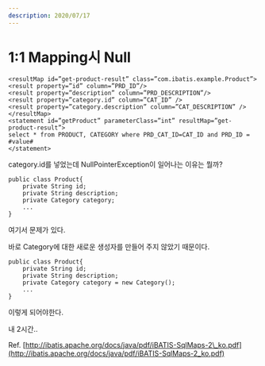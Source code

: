 ```yaml
---
description: 2020/07/17
---
```


# 1:1 Mapping시 Null

```text
<resultMap id=”get-product-result” class=”com.ibatis.example.Product”>
<result property=”id” column=”PRD_ID”/>
<result property=”description” column=”PRD_DESCRIPTION”/>
<result property=”category.id” column=”CAT_ID” />
<result property=”category.description” column=”CAT_DESCRIPTION” />
</resultMap>
<statement id=”getProduct” parameterClass=”int” resultMap=”get-product-result”>
select * from PRODUCT, CATEGORY where PRD_CAT_ID=CAT_ID and PRD_ID = #value#
</statement>
```

category.id를 넣었는데 NullPointerException이 일어나는 이유는 뭘까?

```text
public class Product{
    private String id;
    private String description;
    private Category category;
    ...
}
```

여기서 문제가 있다.

바로 Category에 대한 새로운 생성자를 만들어 주지 않았기 때문이다.

```text
public class Product{
    private String id;
    private String description;
    private Category category = new Category();
    ...
}
```

 이렇게 되어야한다.

 내 2시간..

Ref. [http://ibatis.apache.org/docs/java/pdf/iBATIS-SqlMaps-2\_ko.pdf](http://ibatis.apache.org/docs/java/pdf/iBATIS-SqlMaps-2_ko.pdf)


